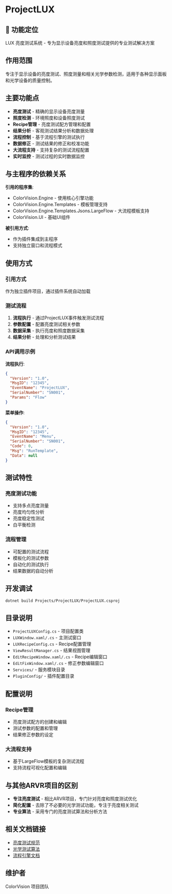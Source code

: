 # ProjectLUX

## 🎯 功能定位

LUX 亮度测试系统 - 专为显示设备亮度和照度测试提供的专业测试解决方案

## 作用范围

专注于显示设备的亮度测试、照度测量和相关光学参数检测，适用于各种显示面板和光学设备的质量控制。

## 主要功能点

- **亮度测试** - 精确的显示设备亮度测量
- **照度检测** - 环境照度和设备照度测试
- **Recipe管理** - 亮度测试配方管理和配置
- **结果分析** - 客观测试结果分析和数据处理
- **流程控制** - 基于流程引擎的测试执行
- **数据修正** - 测试结果的修正和校准功能
- **大流程支持** - 支持复杂的测试流程配置
- **实时监控** - 测试过程的实时数据监控

## 与主程序的依赖关系

**引用的程序集**:
- ColorVision.Engine - 使用核心引擎功能
- ColorVision.Engine.Templates - 模板管理支持
- ColorVision.Engine.Templates.Jsons.LargeFlow - 大流程模板支持
- ColorVision.UI - 基础UI组件

**被引用方式**:
- 作为插件集成到主程序
- 支持独立窗口和流程模式

## 使用方式

### 引用方式
作为独立插件项目，通过插件系统自动加载

### 测试流程
1. **流程执行** - 通过ProjectLUX事件触发测试流程
2. **参数配置** - 配置亮度测试相关参数
3. **数据采集** - 执行亮度和照度数据采集
4. **结果分析** - 处理和分析测试结果

### API调用示例
**流程执行**:
```json
{
  "Version": "1.0",
  "MsgID": "12345",
  "EventName": "ProjectLUX",
  "SerialNumber": "SN001",
  "Params": "Flow"
}
```

**菜单操作**:
```json
{
  "Version": "1.0",
  "MsgID": "12345", 
  "EventName": "Menu",
  "SerialNumber": "SN001",
  "Code": 0,
  "Msg": "RunTemplate",
  "Data": null
}
```

## 测试特性

### 亮度测试功能
- 支持多点亮度测量
- 亮度均匀性分析
- 亮度稳定性测试
- 白平衡检测

### 流程管理
- 可配置的测试流程
- 模板化的测试参数
- 自动化的测试执行
- 结果数据的自动分析

## 开发调试

```bash
dotnet build Projects/ProjectLUX/ProjectLUX.csproj
```

## 目录说明

- `ProjectLUXConfig.cs` - 项目配置类
- `LUXWindow.xaml/.cs` - 主测试窗口
- `LUXRecipeConfig.cs` - Recipe配置管理
- `ViewResultManager.cs` - 结果视图管理
- `EditRecipeWindow.xaml/.cs` - Recipe编辑窗口
- `EditFixWindow.xaml/.cs` - 修正参数编辑窗口
- `Services/` - 服务模块目录
- `PluginConfig/` - 插件配置目录

## 配置说明

### Recipe管理
- 亮度测试配方的创建和编辑
- 测试参数的配置和管理
- 结果修正参数的设定

### 大流程支持
- 基于LargeFlow模板的复杂测试流程
- 支持流程可视化配置和编辑

## 与其他ARVR项目的区别

- **专注亮度测试** - 相比ARVR项目，专门针对亮度和照度测试优化
- **简化配置** - 去除了不必要的光学测试功能，专注于亮度相关测试
- **专业算法** - 采用专门的亮度测试算法和分析方法

## 相关文档链接

- [亮度测试规范](../../docs/testing/brightness-testing.md)
- [光学测试算法](../../docs/algorithms/optical-testing.md)
- [流程引擎文档](../../docs/engine-components/README.md)

## 维护者

ColorVision 项目团队